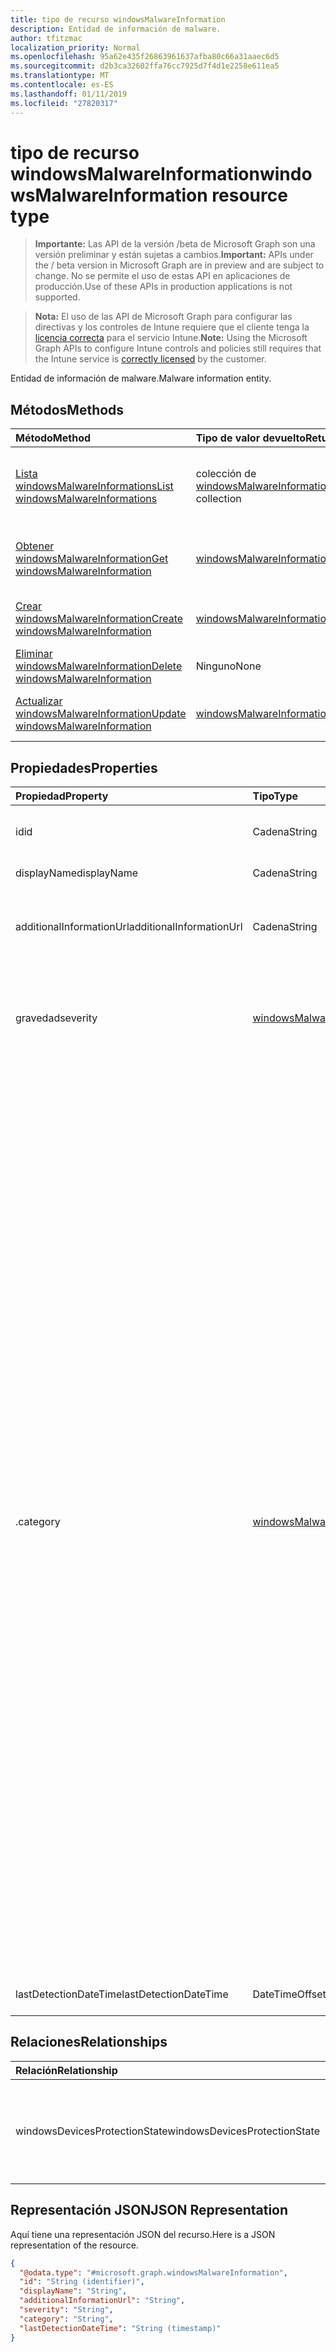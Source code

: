 ```yaml
---
title: tipo de recurso windowsMalwareInformation
description: Entidad de información de malware.
author: tfitzmac
localization_priority: Normal
ms.openlocfilehash: 95a62e435f26863961637afba80c66a31aaec6d5
ms.sourcegitcommit: d2b3ca32602ffa76cc7925d7f4d1e2258e611ea5
ms.translationtype: MT
ms.contentlocale: es-ES
ms.lasthandoff: 01/11/2019
ms.locfileid: "27820317"
---
```

# <a name="windowsmalwareinformation-resource-type"></a><span data-ttu-id="b6e3b-103">tipo de recurso windowsMalwareInformation</span><span class="sxs-lookup"><span data-stu-id="b6e3b-103">windowsMalwareInformation resource type</span></span>

> <span data-ttu-id="b6e3b-104">**Importante:** Las API de la versión /beta de Microsoft Graph son una versión preliminar y están sujetas a cambios.</span><span class="sxs-lookup"><span data-stu-id="b6e3b-104">**Important:** APIs under the / beta version in Microsoft Graph are in preview and are subject to change.</span></span> <span data-ttu-id="b6e3b-105">No se permite el uso de estas API en aplicaciones de producción.</span><span class="sxs-lookup"><span data-stu-id="b6e3b-105">Use of these APIs in production applications is not supported.</span></span>

> <span data-ttu-id="b6e3b-106">**Nota:** El uso de las API de Microsoft Graph para configurar las directivas y los controles de Intune requiere que el cliente tenga la [licencia correcta](https://go.microsoft.com/fwlink/?linkid=839381) para el servicio Intune.</span><span class="sxs-lookup"><span data-stu-id="b6e3b-106">**Note:** Using the Microsoft Graph APIs to configure Intune controls and policies still requires that the Intune service is [correctly licensed](https://go.microsoft.com/fwlink/?linkid=839381) by the customer.</span></span>

<span data-ttu-id="b6e3b-107">Entidad de información de malware.</span><span class="sxs-lookup"><span data-stu-id="b6e3b-107">Malware information entity.</span></span>
## <a name="methods"></a><span data-ttu-id="b6e3b-108">Métodos</span><span class="sxs-lookup"><span data-stu-id="b6e3b-108">Methods</span></span>
|<span data-ttu-id="b6e3b-109">Método</span><span class="sxs-lookup"><span data-stu-id="b6e3b-109">Method</span></span>|<span data-ttu-id="b6e3b-110">Tipo de valor devuelto</span><span class="sxs-lookup"><span data-stu-id="b6e3b-110">Return Type</span></span>|<span data-ttu-id="b6e3b-111">Descripción</span><span class="sxs-lookup"><span data-stu-id="b6e3b-111">Description</span></span>|
|:---|:---|:---|
|[<span data-ttu-id="b6e3b-112">Lista windowsMalwareInformations</span><span class="sxs-lookup"><span data-stu-id="b6e3b-112">List windowsMalwareInformations</span></span>](../api/intune-devices-windowsmalwareinformation-list.md)|<span data-ttu-id="b6e3b-113">colección de [windowsMalwareInformation](../resources/intune-devices-windowsmalwareinformation.md)</span><span class="sxs-lookup"><span data-stu-id="b6e3b-113">[windowsMalwareInformation](../resources/intune-devices-windowsmalwareinformation.md) collection</span></span>|<span data-ttu-id="b6e3b-114">Propiedades de la lista y relaciones de los objetos [windowsMalwareInformation](../resources/intune-devices-windowsmalwareinformation.md) .</span><span class="sxs-lookup"><span data-stu-id="b6e3b-114">List properties and relationships of the [windowsMalwareInformation](../resources/intune-devices-windowsmalwareinformation.md) objects.</span></span>|
|[<span data-ttu-id="b6e3b-115">Obtener windowsMalwareInformation</span><span class="sxs-lookup"><span data-stu-id="b6e3b-115">Get windowsMalwareInformation</span></span>](../api/intune-devices-windowsmalwareinformation-get.md)|[<span data-ttu-id="b6e3b-116">windowsMalwareInformation</span><span class="sxs-lookup"><span data-stu-id="b6e3b-116">windowsMalwareInformation</span></span>](../resources/intune-devices-windowsmalwareinformation.md)|<span data-ttu-id="b6e3b-117">Leer las propiedades y las relaciones del objeto [windowsMalwareInformation](../resources/intune-devices-windowsmalwareinformation.md) .</span><span class="sxs-lookup"><span data-stu-id="b6e3b-117">Read properties and relationships of the [windowsMalwareInformation](../resources/intune-devices-windowsmalwareinformation.md) object.</span></span>|
|[<span data-ttu-id="b6e3b-118">Crear windowsMalwareInformation</span><span class="sxs-lookup"><span data-stu-id="b6e3b-118">Create windowsMalwareInformation</span></span>](../api/intune-devices-windowsmalwareinformation-create.md)|[<span data-ttu-id="b6e3b-119">windowsMalwareInformation</span><span class="sxs-lookup"><span data-stu-id="b6e3b-119">windowsMalwareInformation</span></span>](../resources/intune-devices-windowsmalwareinformation.md)|<span data-ttu-id="b6e3b-120">Crear un nuevo objeto [windowsMalwareInformation](../resources/intune-devices-windowsmalwareinformation.md) .</span><span class="sxs-lookup"><span data-stu-id="b6e3b-120">Create a new [windowsMalwareInformation](../resources/intune-devices-windowsmalwareinformation.md) object.</span></span>|
|[<span data-ttu-id="b6e3b-121">Eliminar windowsMalwareInformation</span><span class="sxs-lookup"><span data-stu-id="b6e3b-121">Delete windowsMalwareInformation</span></span>](../api/intune-devices-windowsmalwareinformation-delete.md)|<span data-ttu-id="b6e3b-122">Ninguno</span><span class="sxs-lookup"><span data-stu-id="b6e3b-122">None</span></span>|<span data-ttu-id="b6e3b-123">Elimina un [windowsMalwareInformation](../resources/intune-devices-windowsmalwareinformation.md).</span><span class="sxs-lookup"><span data-stu-id="b6e3b-123">Deletes a [windowsMalwareInformation](../resources/intune-devices-windowsmalwareinformation.md).</span></span>|
|[<span data-ttu-id="b6e3b-124">Actualizar windowsMalwareInformation</span><span class="sxs-lookup"><span data-stu-id="b6e3b-124">Update windowsMalwareInformation</span></span>](../api/intune-devices-windowsmalwareinformation-update.md)|[<span data-ttu-id="b6e3b-125">windowsMalwareInformation</span><span class="sxs-lookup"><span data-stu-id="b6e3b-125">windowsMalwareInformation</span></span>](../resources/intune-devices-windowsmalwareinformation.md)|<span data-ttu-id="b6e3b-126">Actualizar las propiedades de un objeto [windowsMalwareInformation](../resources/intune-devices-windowsmalwareinformation.md) .</span><span class="sxs-lookup"><span data-stu-id="b6e3b-126">Update the properties of a [windowsMalwareInformation](../resources/intune-devices-windowsmalwareinformation.md) object.</span></span>|

## <a name="properties"></a><span data-ttu-id="b6e3b-127">Propiedades</span><span class="sxs-lookup"><span data-stu-id="b6e3b-127">Properties</span></span>
|<span data-ttu-id="b6e3b-128">Propiedad</span><span class="sxs-lookup"><span data-stu-id="b6e3b-128">Property</span></span>|<span data-ttu-id="b6e3b-129">Tipo</span><span class="sxs-lookup"><span data-stu-id="b6e3b-129">Type</span></span>|<span data-ttu-id="b6e3b-130">Descripción</span><span class="sxs-lookup"><span data-stu-id="b6e3b-130">Description</span></span>|
|:---|:---|:---|
|<span data-ttu-id="b6e3b-131">id</span><span class="sxs-lookup"><span data-stu-id="b6e3b-131">id</span></span>|<span data-ttu-id="b6e3b-132">Cadena</span><span class="sxs-lookup"><span data-stu-id="b6e3b-132">String</span></span>|<span data-ttu-id="b6e3b-133">El identificador único.</span><span class="sxs-lookup"><span data-stu-id="b6e3b-133">The unique Identifier.</span></span> <span data-ttu-id="b6e3b-134">Este es el identificador de malware.</span><span class="sxs-lookup"><span data-stu-id="b6e3b-134">This is malware id.</span></span>|
|<span data-ttu-id="b6e3b-135">displayName</span><span class="sxs-lookup"><span data-stu-id="b6e3b-135">displayName</span></span>|<span data-ttu-id="b6e3b-136">Cadena</span><span class="sxs-lookup"><span data-stu-id="b6e3b-136">String</span></span>|<span data-ttu-id="b6e3b-137">Nombre de malware</span><span class="sxs-lookup"><span data-stu-id="b6e3b-137">Malware name</span></span>|
|<span data-ttu-id="b6e3b-138">additionalInformationUrl</span><span class="sxs-lookup"><span data-stu-id="b6e3b-138">additionalInformationUrl</span></span>|<span data-ttu-id="b6e3b-139">Cadena</span><span class="sxs-lookup"><span data-stu-id="b6e3b-139">String</span></span>|<span data-ttu-id="b6e3b-140">Dirección URL de información para obtener más información sobre el malware</span><span class="sxs-lookup"><span data-stu-id="b6e3b-140">Information URL to learn more about the malware</span></span>|
|<span data-ttu-id="b6e3b-141">gravedad</span><span class="sxs-lookup"><span data-stu-id="b6e3b-141">severity</span></span>|[<span data-ttu-id="b6e3b-142">windowsMalwareSeverity</span><span class="sxs-lookup"><span data-stu-id="b6e3b-142">windowsMalwareSeverity</span></span>](../resources/intune-devices-windowsmalwareseverity.md)|<span data-ttu-id="b6e3b-143">Gravedad del malware.</span><span class="sxs-lookup"><span data-stu-id="b6e3b-143">Severity of the malware.</span></span> <span data-ttu-id="b6e3b-144">Los valores posibles son: `unknown`, `low`, `moderate`, `high` y `severe`.</span><span class="sxs-lookup"><span data-stu-id="b6e3b-144">Possible values are: `unknown`, `low`, `moderate`, `high`, `severe`.</span></span>|
|<span data-ttu-id="b6e3b-145">.</span><span class="sxs-lookup"><span data-stu-id="b6e3b-145">category</span></span>|[<span data-ttu-id="b6e3b-146">windowsMalwareCategory</span><span class="sxs-lookup"><span data-stu-id="b6e3b-146">windowsMalwareCategory</span></span>](../resources/intune-devices-windowsmalwarecategory.md)|<span data-ttu-id="b6e3b-147">Categoría del malware.</span><span class="sxs-lookup"><span data-stu-id="b6e3b-147">Category of the malware.</span></span> <span data-ttu-id="b6e3b-148">Los valores posibles son: `invalid`, `adware`, `spyware`, `passwordStealer`, `trojanDownloader`, `worm`, `backdoor`, `remoteAccessTrojan`, `trojan`, `emailFlooder`, `keylogger`, `dialer`, `monitoringSoftware`, `browserModifier`, `cookie`, `browserPlugin`, `aolExploit`, `nuker`, `securityDisabler` , `jokeProgram`, `hostileActiveXControl`, `softwareBundler`, `stealthNotifier`, `settingsModifier`, `toolBar`, `remoteControlSoftware`, `trojanFtp`, `potentialUnwantedSoftware`, `icqExploit`, `trojanTelnet`, `exploit`, `filesharingProgram`, `malwareCreationTool`, `remote_Control_Software`, `tool`, `trojanDenialOfService`, `trojanDropper`, `trojanMassMailer` , `trojanMonitoringSoftware`, `trojanProxyServer`, `virus`, `known`, `unknown`, `spp`, `behavior`, `vulnerability`, `policy`, `enterpriseUnwantedSoftware`, `ransom`, `hipsRule`.</span><span class="sxs-lookup"><span data-stu-id="b6e3b-148">Possible values are: `invalid`, `adware`, `spyware`, `passwordStealer`, `trojanDownloader`, `worm`, `backdoor`, `remoteAccessTrojan`, `trojan`, `emailFlooder`, `keylogger`, `dialer`, `monitoringSoftware`, `browserModifier`, `cookie`, `browserPlugin`, `aolExploit`, `nuker`, `securityDisabler`, `jokeProgram`, `hostileActiveXControl`, `softwareBundler`, `stealthNotifier`, `settingsModifier`, `toolBar`, `remoteControlSoftware`, `trojanFtp`, `potentialUnwantedSoftware`, `icqExploit`, `trojanTelnet`, `exploit`, `filesharingProgram`, `malwareCreationTool`, `remote_Control_Software`, `tool`, `trojanDenialOfService`, `trojanDropper`, `trojanMassMailer`, `trojanMonitoringSoftware`, `trojanProxyServer`, `virus`, `known`, `unknown`, `spp`, `behavior`, `vulnerability`, `policy`, `enterpriseUnwantedSoftware`, `ransom`, `hipsRule`.</span></span>|
|<span data-ttu-id="b6e3b-149">lastDetectionDateTime</span><span class="sxs-lookup"><span data-stu-id="b6e3b-149">lastDetectionDateTime</span></span>|<span data-ttu-id="b6e3b-150">DateTimeOffset</span><span class="sxs-lookup"><span data-stu-id="b6e3b-150">DateTimeOffset</span></span>|<span data-ttu-id="b6e3b-151">La última vez que se detecta el malware</span><span class="sxs-lookup"><span data-stu-id="b6e3b-151">The last time the malware is detected</span></span>|

## <a name="relationships"></a><span data-ttu-id="b6e3b-152">Relaciones</span><span class="sxs-lookup"><span data-stu-id="b6e3b-152">Relationships</span></span>
|<span data-ttu-id="b6e3b-153">Relación</span><span class="sxs-lookup"><span data-stu-id="b6e3b-153">Relationship</span></span>|<span data-ttu-id="b6e3b-154">Tipo</span><span class="sxs-lookup"><span data-stu-id="b6e3b-154">Type</span></span>|<span data-ttu-id="b6e3b-155">Description</span><span class="sxs-lookup"><span data-stu-id="b6e3b-155">Description</span></span>|
|:---|:---|:---|
|<span data-ttu-id="b6e3b-156">windowsDevicesProtectionState</span><span class="sxs-lookup"><span data-stu-id="b6e3b-156">windowsDevicesProtectionState</span></span>|<span data-ttu-id="b6e3b-157">colección de [windowsProtectionState](../resources/intune-devices-windowsprotectionstate.md)</span><span class="sxs-lookup"><span data-stu-id="b6e3b-157">[windowsProtectionState](../resources/intune-devices-windowsprotectionstate.md) collection</span></span>|<span data-ttu-id="b6e3b-158">Lista de estado de protección de dispositivos afectado con el malware actual</span><span class="sxs-lookup"><span data-stu-id="b6e3b-158">List of devices' protection status affected with the current malware</span></span>|

## <a name="json-representation"></a><span data-ttu-id="b6e3b-159">Representación JSON</span><span class="sxs-lookup"><span data-stu-id="b6e3b-159">JSON Representation</span></span>
<span data-ttu-id="b6e3b-160">Aquí tiene una representación JSON del recurso.</span><span class="sxs-lookup"><span data-stu-id="b6e3b-160">Here is a JSON representation of the resource.</span></span>
<!-- {
  "blockType": "resource",
  "keyProperty": "id",
  "@odata.type": "microsoft.graph.windowsMalwareInformation"
}
-->
``` json
{
  "@odata.type": "#microsoft.graph.windowsMalwareInformation",
  "id": "String (identifier)",
  "displayName": "String",
  "additionalInformationUrl": "String",
  "severity": "String",
  "category": "String",
  "lastDetectionDateTime": "String (timestamp)"
}
```





